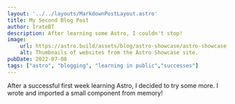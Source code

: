```yaml
---
layout: '../../layouts/MarkdownPostLayout.astro'
title: My Second Blog Post
author: IrateBT
description: After learning some Astro, I couldn't stop!
image:
    url: https://astro.build/assets/blog/astro-showcase/astro-showcase-screenshot.jpg
    alt: Thumbnails of websites from the Astro Showcase site.
pubDate: 2022-07-08
tags: ["astro", "blogging", "learning in public","successes"]
---
```

After a successful first week learning Astro, I decided to try some more. I wrote and imported a small component from memory!